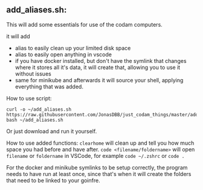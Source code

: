 ## add_aliases.sh:

This will add some essentials for use of the codam computers.

it will add 
- alias to easily clean up your limited disk space
- alias to easily open anything in vscode
- if you have docker installed, but don't have the symlink that changes where it stores all it's data, it will create that, allowing you to use it without issues
- same for minikube
and afterwards it will source your shell, applying everything that was added.

How to use script:
```shell
curl -o ~/add_aliases.sh https://raw.githubusercontent.com/JonasDBB/just_codam_things/master/add_aliases.sh
bash ~/add_aliases.sh
```
Or just download and run it yourself.

How to use added functions:
`clearhome` will clean up and tell you how much space you had before and have after.
`code <filename/foldername>` will open `filename` or `foldername` in VSCode, for example `code ~/.zshrc` or `code .`

For the docker and minikube symlinks to be setup correctly, the program needs to have run at least once, since that's when it will create the folders that need to be linked to your goinfre.
